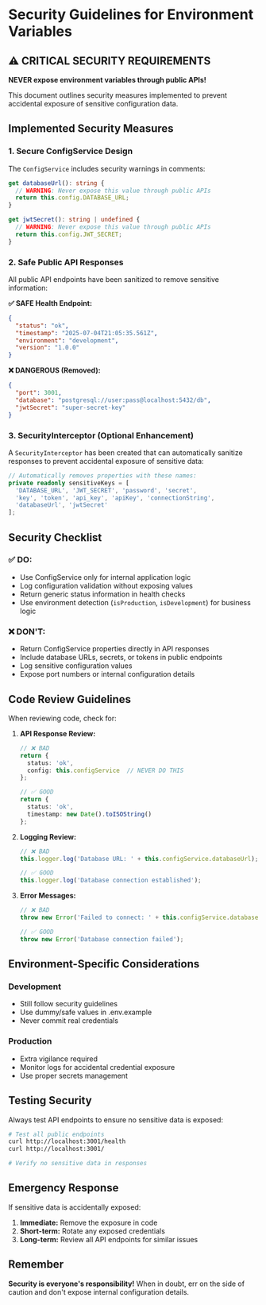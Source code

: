 # Security Guidelines for Environment Variables

## ⚠️ CRITICAL SECURITY REQUIREMENTS

**NEVER expose environment variables through public APIs!**

This document outlines security measures implemented to prevent accidental exposure of sensitive configuration data.

## Implemented Security Measures

### 1. Secure ConfigService Design

The `ConfigService` includes security warnings in comments:

```typescript
get databaseUrl(): string {
  // WARNING: Never expose this value through public APIs
  return this.config.DATABASE_URL;
}

get jwtSecret(): string | undefined {
  // WARNING: Never expose this value through public APIs
  return this.config.JWT_SECRET;
}
```

### 2. Safe Public API Responses

All public API endpoints have been sanitized to remove sensitive information:

**✅ SAFE Health Endpoint:**
```json
{
  "status": "ok",
  "timestamp": "2025-07-04T21:05:35.561Z",
  "environment": "development",
  "version": "1.0.0"
}
```

**❌ DANGEROUS (Removed):**
```json
{
  "port": 3001,
  "database": "postgresql://user:pass@localhost:5432/db",
  "jwtSecret": "super-secret-key"
}
```

### 3. SecurityInterceptor (Optional Enhancement)

A `SecurityInterceptor` has been created that can automatically sanitize responses to prevent accidental exposure of sensitive data:

```typescript
// Automatically removes properties with these names:
private readonly sensitiveKeys = [
  'DATABASE_URL', 'JWT_SECRET', 'password', 'secret', 
  'key', 'token', 'api_key', 'apiKey', 'connectionString', 
  'databaseUrl', 'jwtSecret'
];
```

## Security Checklist

### ✅ DO:
- Use ConfigService only for internal application logic
- Log configuration validation without exposing values
- Return generic status information in health checks
- Use environment detection (`isProduction`, `isDevelopment`) for business logic

### ❌ DON'T:
- Return ConfigService properties directly in API responses
- Include database URLs, secrets, or tokens in public endpoints
- Log sensitive configuration values
- Expose port numbers or internal configuration details

## Code Review Guidelines

When reviewing code, check for:

1. **API Response Review:**
   ```typescript
   // ❌ BAD
   return { 
     status: 'ok', 
     config: this.configService  // NEVER DO THIS
   };
   
   // ✅ GOOD
   return { 
     status: 'ok', 
     timestamp: new Date().toISOString() 
   };
   ```

2. **Logging Review:**
   ```typescript
   // ❌ BAD
   this.logger.log('Database URL: ' + this.configService.databaseUrl);
   
   // ✅ GOOD
   this.logger.log('Database connection established');
   ```

3. **Error Messages:**
   ```typescript
   // ❌ BAD
   throw new Error('Failed to connect: ' + this.configService.databaseUrl);
   
   // ✅ GOOD
   throw new Error('Database connection failed');
   ```

## Environment-Specific Considerations

### Development
- Still follow security guidelines
- Use dummy/safe values in .env.example
- Never commit real credentials

### Production
- Extra vigilance required
- Monitor logs for accidental credential exposure
- Use proper secrets management

## Testing Security

Always test API endpoints to ensure no sensitive data is exposed:

```bash
# Test all public endpoints
curl http://localhost:3001/health
curl http://localhost:3001/

# Verify no sensitive data in responses
```

## Emergency Response

If sensitive data is accidentally exposed:

1. **Immediate:** Remove the exposure in code
2. **Short-term:** Rotate any exposed credentials
3. **Long-term:** Review all API endpoints for similar issues

## Remember

**Security is everyone's responsibility!** When in doubt, err on the side of caution and don't expose internal configuration details.
